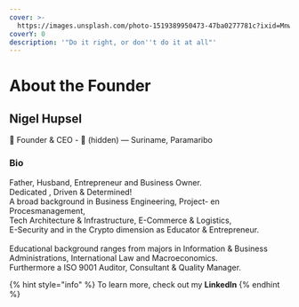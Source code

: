 ```yaml
---
cover: >-
  https://images.unsplash.com/photo-1519389950473-47ba0277781c?ixid=MnwxMjA3fDB8MHxwaG90by1wYWdlfHx8fGVufDB8fHx8&ixlib=rb-1.2.1&auto=format&fit=crop&w=2970&q=80
coverY: 0
description: '"Do it right, or don''t do it at all"'
---
```


# About the Founder

## Nigel Hupsel

👋 Founder & CEO - :e-mail: (hidden) — Suriname, Paramaribo

### Bio

Father, Husband, Entrepreneur and Business Owner. \
Dedicated , Driven & Determined!\
A broad background in Business Engineering, Project- en Procesmanagement, \
Tech Architecture & Infrastructure, E-Commerce & Logistics, \
E-Security and in the Crypto dimension as Educator & Entrepreneur.\
\
Educational background ranges from majors in Information & Business Administrations, International Law and Macroeconomics.\
Furthermore a ISO 9001 Auditor, Consultant & Quality Manager.

{% hint style="info" %}
To learn more, check out my **LinkedIn**
{% endhint %}
